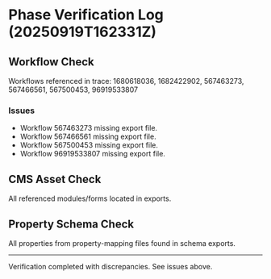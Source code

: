 # Phase Verification Log (20250919T162331Z)
## Workflow Check
Workflows referenced in trace: 1680618036, 1682422902, 567463273, 567466561, 567500453, 96919533807
### Issues
- Workflow 567463273 missing export file.
- Workflow 567466561 missing export file.
- Workflow 567500453 missing export file.
- Workflow 96919533807 missing export file.

## CMS Asset Check
All referenced modules/forms located in exports.

## Property Schema Check
All properties from property-mapping files found in schema exports.

---
Verification completed with discrepancies. See issues above.
